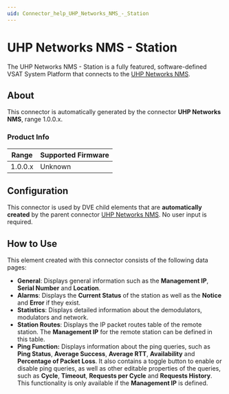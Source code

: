 ```yaml
---
uid: Connector_help_UHP_Networks_NMS_-_Station
---
```


# UHP Networks NMS - Station

The UHP Networks NMS - Station is a fully featured, software-defined VSAT System Platform that connects to the [UHP Networks NMS](xref:Connector_help_UHP_Networks_NMS).

## About

This connector is automatically generated by the connector **UHP Networks NMS**, range 1.0.0.x.

### Product Info

| Range     | Supported Firmware     |
|-----------|------------------------|
| 1.0.0.x   | Unknown                |

## Configuration

This connector is used by DVE child elements that are **automatically created** by the parent connector [UHP Networks NMS](xref:Connector_help_UHP_Networks_NMS). No user input is required.

## How to Use

This element created with this connector consists of the following data pages:

- **General**: Displays general information such as the **Management IP**, **Serial Number** and **Location**.
- **Alarms**: Displays the **Current Status** of the station as well as the **Notice** and **Error** if they exist.
- **Statistics**: Displays detailed information about the demodulators, modulators and network.
- **Station Routes**: Displays the IP packet routes table of the remote station. The **Management IP** for the remote station can be defined in this table.
- **Ping Function:** Displays information about the ping queries, such as **Ping Status**, **Average Success**, **Average RTT**, **Availability** and **Percentage of Packet Loss**. It also contains a toggle button to enable or disable ping queries, as well as other editable properties of the queries, such as **Cycle**, **Timeout**, **Requests per Cycle** and **Requests History**. This functionality is only available if the **Management IP** is defined.
